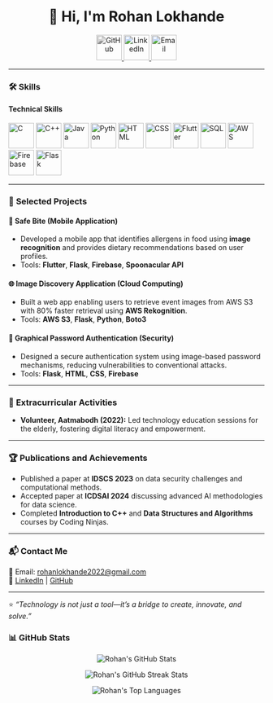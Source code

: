 <h1 align="center">👋 Hi, I'm Rohan Lokhande</h1>

<p align="center">
  <a href="https://github.com/rohanlokhande2002">
    <img src="https://cdn.jsdelivr.net/gh/devicons/devicon/icons/github/github-original.svg" alt="GitHub" width="50" height="50" style="filter: grayscale(100%);" />  </a>
  <a href="https://www.linkedin.com/in/rohan-lokhande-7768b9230">
    <img src="https://cdn.jsdelivr.net/gh/devicons/devicon/icons/linkedin/linkedin-original.svg" alt="LinkedIn" width="50" height="50" />
  </a>
  <a href="mailto:rohanlokhande2022@gmail.com">
    <img src="https://cdn.jsdelivr.net/gh/devicons/devicon/icons/google/google-original.svg" alt="Email" width="50" height="50" />
  </a>
</p>



---

### 🛠️ **Skills**
#### **Technical Skills**
<p>
  <img src="https://cdn.jsdelivr.net/gh/devicons/devicon/icons/c/c-original.svg" alt="C" width="50" height="50" />
  <img src="https://cdn.jsdelivr.net/gh/devicons/devicon/icons/cplusplus/cplusplus-original.svg" alt="C++" width="50" height="50" />
  <img src="https://cdn.jsdelivr.net/gh/devicons/devicon/icons/java/java-original.svg" alt="Java" width="50" height="50" />
  <img src="https://cdn.jsdelivr.net/gh/devicons/devicon/icons/python/python-original.svg" alt="Python" width="50" height="50" />
  <img src="https://cdn.jsdelivr.net/gh/devicons/devicon/icons/html5/html5-original.svg" alt="HTML" width="50" height="50" />
  <img src="https://cdn.jsdelivr.net/gh/devicons/devicon/icons/css3/css3-original.svg" alt="CSS" width="50" height="50" />
  <img src="https://cdn.jsdelivr.net/gh/devicons/devicon/icons/flutter/flutter-original.svg" alt="Flutter" width="50" height="50" />
  <img src="https://cdn.jsdelivr.net/gh/devicons/devicon/icons/mysql/mysql-original.svg" alt="SQL" width="50" height="50" />
  <img src="https://cdn.jsdelivr.net/gh/devicons/devicon/icons/amazonwebservices/amazonwebservices-original.svg" alt="AWS" width="50" height="50" />
  <img src="https://cdn.jsdelivr.net/gh/devicons/devicon/icons/firebase/firebase-plain.svg" alt="Firebase" width="50" height="50" />
  <img src="https://cdn.jsdelivr.net/gh/devicons/devicon/icons/flask/flask-original.svg" alt="Flask" width="50" height="50" />
</p>


---

### 🚀 **Selected Projects**
#### 📱 **Safe Bite (Mobile Application)**  
- Developed a mobile app that identifies allergens in food using **image recognition** and provides dietary recommendations based on user profiles.  
- Tools: **Flutter**, **Flask**, **Firebase**, **Spoonacular API**  

#### 🌐 **Image Discovery Application (Cloud Computing)**  
- Built a web app enabling users to retrieve event images from AWS S3 with 80% faster retrieval using **AWS Rekognition**.  
- Tools: **AWS S3**, **Flask**, **Python**, **Boto3**  

#### 🔐 **Graphical Password Authentication (Security)**  
- Designed a secure authentication system using image-based password mechanisms, reducing vulnerabilities to conventional attacks.  
- Tools: **Flask**, **HTML**, **CSS**, **Firebase**  

---

### 🌟 **Extracurricular Activities**
- **Volunteer, Aatmabodh (2022):** Led technology education sessions for the elderly, fostering digital literacy and empowerment.  

---

### 🏆 **Publications and Achievements**
- Published a paper at **IDSCS 2023** on data security challenges and computational methods.  
- Accepted paper at **ICDSAI 2024** discussing advanced AI methodologies for data science.  
- Completed **Introduction to C++** and **Data Structures and Algorithms** courses by Coding Ninjas.

---

### 📬 **Contact Me**
💌 Email: rohanlokhande2022@gmail.com  
🔗 [LinkedIn](https://www.linkedin.com/in/rohan-lokhande-7768b9230) | [GitHub](https://github.com/rohanlokhande2002)  

---

⭐ _“Technology is not just a tool—it’s a bridge to create, innovate, and solve.”_  

### 📊 GitHub Stats

<p align="center">
  <img src="https://github-readme-stats.vercel.app/api?username=rohanlokhande2002&show_icons=true&theme=merko" alt="Rohan's GitHub Stats" />
</p>

<p align="center">
  <img src="https://github-readme-streak-stats.herokuapp.com?user=rohanlokhande2002&theme=merko&date_format=M%20j%5B%2C%20Y%5D" alt="Rohan's GitHub Streak Stats" />
</p>

<p align="center">
  <img src="https://github-readme-stats.vercel.app/api/top-langs/?username=rohanlokhande2002&layout=compact&theme=merko" alt="Rohan's Top Languages" />
</p>

